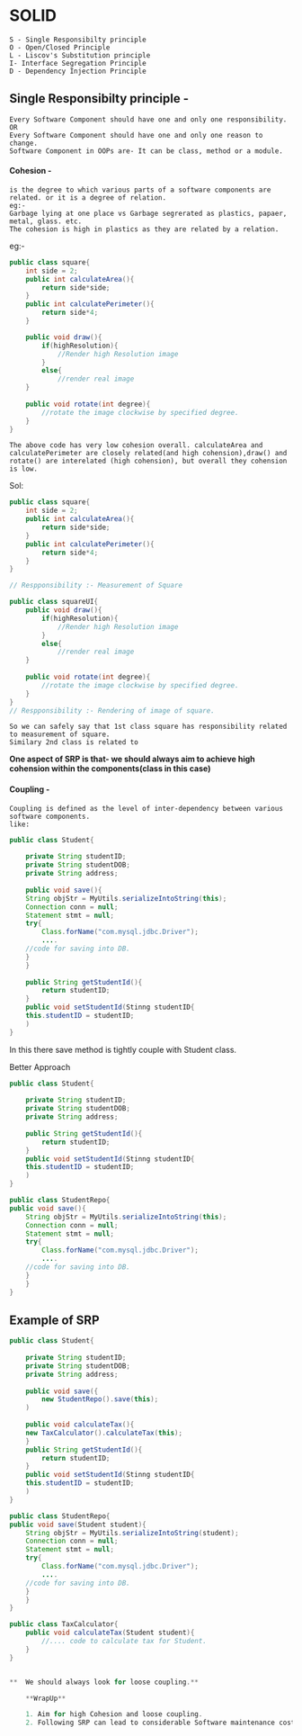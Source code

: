 # SOLID
	S - Single Responsibilty principle
	O - Open/Closed Principle
	L - Liscov's Substitution principle
	I- Interface Segregation Principle
	D - Dependency Injection Principle

## Single Responsibilty principle - 
	Every Software Component should have one and only one responsibility.
	OR
	Every Software Component should have one and only one reason to change.
	Software Component in OOPs are- It can be class, method or a module.
	
#### **Cohesion**  - 
	is the degree to which various parts of a software components are related. or it is a degree of relation.
	eg:- 
	Garbage lying at one place vs Garbage segrerated as plastics, papaer, metal, glass. etc.
	The cohesion is high in plastics as they are related by a relation.
eg:-
```java
public class square{
	int side = 2;
	public int calculateArea(){
	 	return side*side;
	}
	public int calculatePerimeter(){
 		return side*4;
	}

	public void draw(){
		if(highResolution){
			//Render high Resolution image
		}
		else{
			//render real image
	}
	
	public void rotate(int degree){
		//rotate the image clockwise by specified degree.
	}
}
```
	
	The above code has very low cohesion overall. calculateArea and calculatePerimeter are closely related(and high cohension),draw() and rotate() are interelated (high cohension), but overall they cohension is low.

Sol:
```java
public class square{
	int side = 2;
	public int calculateArea(){
	 	return side*side;
	}
	public int calculatePerimeter(){
 		return side*4;
	}
}

// Respponsibility :- Measurement of Square

public class squareUI{
	public void draw(){
		if(highResolution){
			//Render high Resolution image
		}
		else{
			//render real image
	}
	
	public void rotate(int degree){
		//rotate the image clockwise by specified degree.
	}
}
// Respponsibility :- Rendering of image of square.
```
	So we can safely say that 1st class square has responsibility related to measurement of square.
	Similary 2nd class is related to 
	
**One aspect of SRP is that- we should always aim to achieve high cohension within the components(class in this case)**	

#### Coupling  - 
	Coupling is defined as the level of inter-dependency between various software components.
	like:
```java
public class Student{
	
	private String studentID;
	private String studentDOB;
	private String address;
	
	public void save(){
	String objStr = MyUtils.serializeIntoString(this);
	Connection conn = null;
	Statement stmt = null;
	try{
		Class.forName("com.mysql.jdbc.Driver");
		....
	//code for saving into DB.
	}
	}
	
	public String getStudentId(){
		return studentID;
	}
	public void setStudentId(Stinng studentID{
	this.studentID = studentID;
	)
}
```

In this there save method is tightly couple with Student class.

Better Approach

```java
public class Student{
	
	private String studentID;
	private String studentDOB;
	private String address;
	
	public String getStudentId(){
		return studentID;
	}
	public void setStudentId(Stinng studentID{
	this.studentID = studentID;
	)
}

public class StudentRepo{
public void save(){
	String objStr = MyUtils.serializeIntoString(this);
	Connection conn = null;
	Statement stmt = null;
	try{
		Class.forName("com.mysql.jdbc.Driver");
		....
	//code for saving into DB.
	}
	}
}
```
## Example of SRP
```java
public class Student{
	
	private String studentID;
	private String studentDOB;
	private String address;
	
	public void save({
		new StudentRepo().save(this);
	)
	
	public void calculateTax(){
	new TaxCalculator().calculateTax(this);
	}
	public String getStudentId(){
		return studentID;
	}
	public void setStudentId(Stinng studentID{
	this.studentID = studentID;
	)
}

public class StudentRepo{
public void save(Student student){
	String objStr = MyUtils.serializeIntoString(student);
	Connection conn = null;
	Statement stmt = null;
	try{
		Class.forName("com.mysql.jdbc.Driver");
		....
	//code for saving into DB.
	}
	}
}

public class TaxCalculator{
	public void calculateTax(Student student){
		//.... code to calculate tax for Student.
	}
}


** 	We should always look for loose coupling.**

	**WrapUp**

	1. Aim for high Cohesion and loose coupling.
	2. Following SRP can lead to considerable Software maintenance costs.